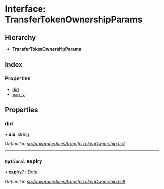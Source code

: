 # Interface: TransferTokenOwnershipParams

## Hierarchy

* **TransferTokenOwnershipParams**

## Index

### Properties

* [did](api_procedures.transfertokenownershipparams.md#did)
* [expiry](api_procedures.transfertokenownershipparams.md#optional-expiry)

## Properties

###  did

• **did**: *string*

*Defined in [src/api/procedures/transferTokenOwnership.ts:7](https://github.com/PolymathNetwork/polymesh-sdk/blob/6d34df1/src/api/procedures/transferTokenOwnership.ts#L7)*

___

### `Optional` expiry

• **expiry**? : *[Date](../enums/types.transactionargumenttype.md#date)*

*Defined in [src/api/procedures/transferTokenOwnership.ts:8](https://github.com/PolymathNetwork/polymesh-sdk/blob/6d34df1/src/api/procedures/transferTokenOwnership.ts#L8)*
